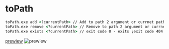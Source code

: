 # toPath
```cmd
toPath.exe add <?currentPath> // Add to path 2 argument or currnet path
toPath.exe remove <?currentPath> // Remove to path 2 argument or currnet path
toPath.exe exists <?currentPath> // exit code 0 - exits ;exit code 404 - not exits
```
[prewiew](https://i.imgur.com/FwZ6c9j.gif)
![prewiew](https://traineratwot.site/assets/toPath%20Demo.gif)
